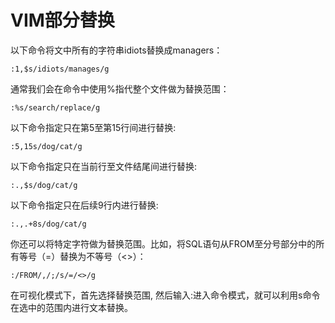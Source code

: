 # VIM部分替换

以下命令将文中所有的字符串idiots替换成managers：
```
:1,$s/idiots/manages/g
```
通常我们会在命令中使用%指代整个文件做为替换范围：
```
:%s/search/replace/g
```
以下命令指定只在第5至第15行间进行替换:
```
:5,15s/dog/cat/g
```
以下命令指定只在当前行至文件结尾间进行替换:
```
:.,$s/dog/cat/g
```
以下命令指定只在后续9行内进行替换:
```
:.,.+8s/dog/cat/g
```
你还可以将特定字符做为替换范围。比如，将SQL语句从FROM至分号部分中的所有等号（=）替换为不等号（<>）：
```
:/FROM/,/;/s/=/<>/g
```
在可视化模式下，首先选择替换范围, 然后输入:进入命令模式，就可以利用s命令在选中的范围内进行文本替换。
